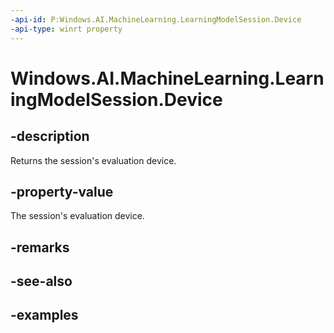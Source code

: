```yaml
---
-api-id: P:Windows.AI.MachineLearning.LearningModelSession.Device
-api-type: winrt property
---
```


<!-- Property syntax.
public LearningModelDevice Device { get; }
-->

# Windows.AI.MachineLearning.LearningModelSession.Device

## -description
Returns the session's evaluation device.

## -property-value
The session's evaluation device.

## -remarks

## -see-also

## -examples

